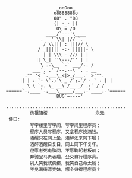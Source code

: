                         _ooOoo_
                       o8888888o
                       88" . "88
                       (| -_- |)
                        O\ = /O
                    ____/`---'\____
                  .   ' \\| |// `.
                   / \\||| : |||// \
                 / _||||| -:- |||||- \
                   | | \\\ - /// | |
                 | \_| ''\---/'' | |
                  \ .-\__ `-` ___/-. /
               ___`. .' /--.--\ `. . __
            ."" '< `.___\_<|>_/___.' >'"".
           | | : `- \`.;`\ _ /`;.`/ - ` : | |
             \ \ `-. \_ __\ /__ _/ .-` / /
     ======`-.____`-.___\_____/___.-`____.-'======
                        BUG`=---='

     .............................................
              佛祖镇楼                  永无
      佛曰:
              写字楼里写字间，写字间里程序员；
              程序人员写程序，又拿程序换酒钱。
              酒醒只在网上坐，酒醉还来网下眠；
              酒醉酒醒日复日，网上网下年复年。
              但愿老死电脑间，不愿鞠躬老板前；
              奔驰宝马贵者趣，公交自行程序员。
              别人笑我忒疯癫，我笑自己命太贱；
              不见满街漂亮妹，哪个归得程序员？

